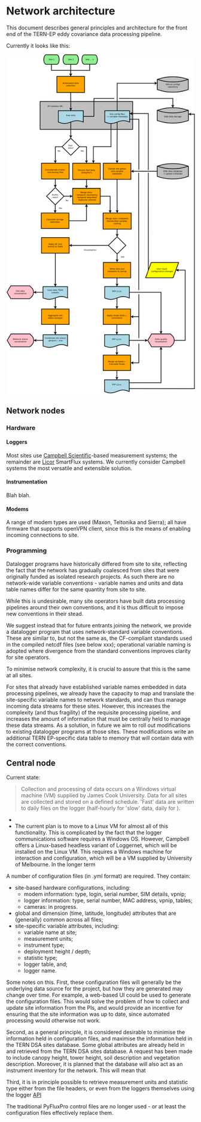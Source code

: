 # Network architecture

This document describes general principles and architecture for the front end of the TERN-EP eddy covariance data processing pipeline.

Currently it looks like this:

![screenshot](img/network_architecture.png)


## Network nodes

### Hardware

#### Loggers

Most sites use [Campbell Scientific](https://www.campbellsci.com.au/)-based measurement systems; the remainder are [Licor](https://www.licor.com/env/products/eddy-covariance/) SmartFlux systems. We currently consider Campbell systems the most versatile and extensible solution.

#### Instrumentation

Blah blah.

#### Modems

A range of modem types are used (Maxon, Teltonika and Sierra); all have firmware that supports openVPN client, since this is the means of enabling incoming connections to site. 

### Programming

Datalogger programs have historically differed from site to site, reflecting the fact that the network has gradually coalesced from sites that were originally funded as isolated research projects. As such  there are no network-wide variable conventions - variable names and units and data table names differ for the same quantity from site to site. 

While this is undesirable, many site operators have built data processing pipelines around their own conventions, and it is thus difficult to impose new conventions in their stead.

We suggest instead that for future entrants joining the network, we provide a datalogger program that uses network-standard variable conventions. These are similar to, but not the same as, the CF-compliant standards used in the compiled netcdf files (see below xxx); operational variable naming is adopted where divergence from the standard conventions improves clarity for site operators. 

To minimise network complexity, it is crucial to assure that this is the same at all sites.

For sites that already have established variable names embedded in data processing pipelines, we already have the capacity to map and translate the site-specific variable names to network standards, and can thus manage incoming data streams for these sites. However, this increases the complexity (and thus fragility) of the requisite processing pipeline, and increases the amount of information that must be centrally held to manage these data streams. As a solution, in future we aim to roll out modifications to existing datalogger programs at those sites. These modifications write an additional TERN EP-specific data table to memory that will contain data with the correct conventions.

## Central node

Current state:
> Collection and processing of data occurs on a Windows virtual machine (VM) supplied by James Cook University. Data for all sites are collected and stored on a defined schedule. 'Fast' data are written to daily files on the logger  (half-hourly for 'slow' data, daily for ). 
* 
* The current plan is to move to a Linux VM for almost all of this functionality. This is complicated by the fact that the logger communications software requires a Windows OS. However, Campbell offers a Linux-based headless variant of Loggernet, which will be installed on the Linux VM. This requires a Windows machine for interaction and configuration, which will be a VM supplied by University of Melbourne. In the longer term 



A number of configuration files (in .yml format) are required. They contain:
* site-based hardware configurations, including:
    - modem information: type, login, serial number, SIM details, vpnip;
    - logger information: type, serial number, MAC address, vpnip, tables;
    - cameras: in progress.
* global and dimension (time, latitude, longitude) attributes that are (generally) common across all files;
* site-specific variable attributes, including:
    - variable name at site;
    - measurement units;
    - instrument type;
    - deployment height / depth;
    - statistic type;
    - logger table, and;
    - logger name. 

Some notes on this. First, these configuration files will generally be the underlying data source for the project, but how they are generated may change over time. For example, a web-based UI could be used to generate the configuration files. This would solve the problem of how to collect and update site information from the PIs, and would provide an incentive for ensuring that the site information was up to date, since automated processing would otherwise not work.

Second, as a general principle, it is considered desirable to minimise the information held in  configuration files, and maximise the information held in the TERN DSA sites database. Some global attributes are already held in and retrieved from the TERN DSA sites database. A request has been made to include canopy height, tower height, soil description and vegetation description. Moreover, it is planned that the database will also act as an instrument inventory for the network. This will mean that 

Third, it is in principle possible to retrieve measurement units and statistic type either from the file headers, or even from the loggers themselves using the logger [API](https://www.campbellsci.com.au/web-api-article)

The traditional PyFluxPro control files are no longer used - or at least the configuration files effectively replace them. 


